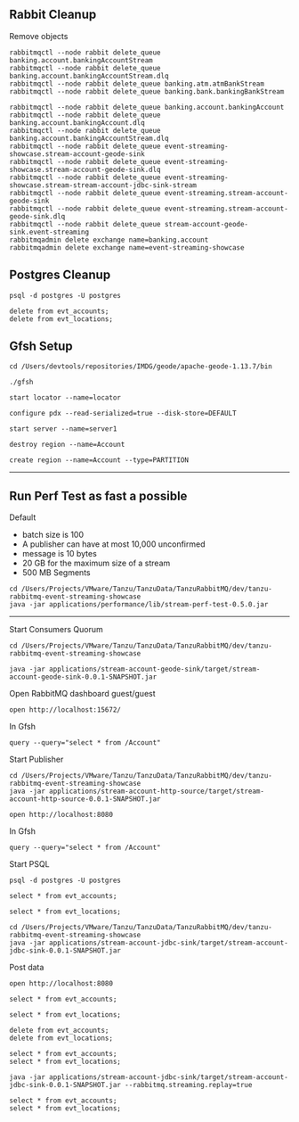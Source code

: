 
## Rabbit Cleanup 

Remove objects


```shell
rabbitmqctl --node rabbit delete_queue banking.account.bankingAccountStream
rabbitmqctl --node rabbit delete_queue banking.account.bankingAccountStream.dlq
rabbitmqctl --node rabbit delete_queue banking.atm.atmBankStream
rabbitmqctl --node rabbit delete_queue banking.bank.bankingBankStream

rabbitmqctl --node rabbit delete_queue banking.account.bankingAccount
rabbitmqctl --node rabbit delete_queue banking.account.bankingAccount.dlq
rabbitmqctl --node rabbit delete_queue banking.account.bankingAccountStream.dlq
rabbitmqctl --node rabbit delete_queue event-streaming-showcase.stream-account-geode-sink
rabbitmqctl --node rabbit delete_queue event-streaming-showcase.stream-account-geode-sink.dlq
rabbitmqctl --node rabbit delete_queue event-streaming-showcase.stream-stream-account-jdbc-sink-stream
rabbitmqctl --node rabbit delete_queue event-streaming.stream-account-geode-sink
rabbitmqctl --node rabbit delete_queue event-streaming.stream-account-geode-sink.dlq
rabbitmqctl --node rabbit delete_queue stream-account-geode-sink.event-streaming
rabbitmqadmin delete exchange name=banking.account
rabbitmqadmin delete exchange name=event-streaming-showcase
```

## Postgres Cleanup

```shell
psql -d postgres -U postgres
```

```shell
delete from evt_accounts;
delete from evt_locations;
```

## Gfsh Setup 

```shell
cd /Users/devtools/repositories/IMDG/geode/apache-geode-1.13.7/bin
```

```shell
./gfsh 
```

```shell
start locator --name=locator
```

```shell
configure pdx --read-serialized=true --disk-store=DEFAULT
```

```shell
start server --name=server1
```

```shell
destroy region --name=Account
```

```shell
create region --name=Account --type=PARTITION
```

-------------------

## Run Perf Test as fast a possible

Default

- batch size is 100
- A publisher can have at most 10,000 unconfirmed
- message is 10 bytes
- 20 GB for the maximum size of a stream
- 500 MB Segments

```shell
cd /Users/Projects/VMware/Tanzu/TanzuData/TanzuRabbitMQ/dev/tanzu-rabbitmq-event-streaming-showcase
java -jar applications/performance/lib/stream-perf-test-0.5.0.jar
```

--------------------

Start Consumers Quorum

```shell
cd /Users/Projects/VMware/Tanzu/TanzuData/TanzuRabbitMQ/dev/tanzu-rabbitmq-event-streaming-showcase
```
```shell
java -jar applications/stream-account-geode-sink/target/stream-account-geode-sink-0.0.1-SNAPSHOT.jar
```

Open RabbitMQ dashboard guest/guest
```shell
open http://localhost:15672/
```


In Gfsh

```shell
query --query="select * from /Account"
```

Start Publisher

```shell
cd /Users/Projects/VMware/Tanzu/TanzuData/TanzuRabbitMQ/dev/tanzu-rabbitmq-event-streaming-showcase
java -jar applications/stream-account-http-source/target/stream-account-http-source-0.0.1-SNAPSHOT.jar
```


```shell
open http://localhost:8080
```


In Gfsh 

```shell
query --query="select * from /Account"
```

Start PSQL 

```shell
psql -d postgres -U postgres
```

```shell
select * from evt_accounts;
```
```shell
select * from evt_locations;
```


```shell
cd /Users/Projects/VMware/Tanzu/TanzuData/TanzuRabbitMQ/dev/tanzu-rabbitmq-event-streaming-showcase
java -jar applications/stream-account-jdbc-sink/target/stream-account-jdbc-sink-0.0.1-SNAPSHOT.jar
```


Post data
```shell
open http://localhost:8080
```



```shell
select * from evt_accounts;
```
```shell
select * from evt_locations;
```


```shell
delete from evt_accounts;
delete from evt_locations;
```

```shell
select * from evt_accounts;
select * from evt_locations;
```

```shell
java -jar applications/stream-account-jdbc-sink/target/stream-account-jdbc-sink-0.0.1-SNAPSHOT.jar --rabbitmq.streaming.replay=true
```

```shell
select * from evt_accounts;
select * from evt_locations;
```
